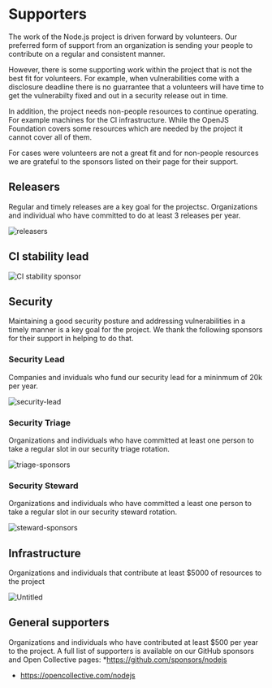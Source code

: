 # Supporters

The work of the Node.js project is driven forward by volunteers. Our preferred form of support
from an organization is sending your people to contribute on a regular and consistent manner.

However, there is some supporting work within the project that is not the best fit for volunteers.
For example, when vulnerabilities come with a disclosure deadline there is no guarrantee that
a volunteers will have time to get the vulnerabilty fixed and out in a security release out in time.

In addition, the project needs non-people resources to continue operating. For example machines for
the CI infrastructure. While the OpenJS Foundation covers some resources which are needed by the
project it cannot cover all of them.

For cases were volunteers are not a great fit and for non-people resources we are grateful to the
sponsors listed on their page for their support. 

## Releasers
Regular and timely releases are a key goal for the projectsc. Organizations and individual who
have committed to do at least 3 releases per year.

![releasers](https://github.com/user-attachments/assets/302d2154-4644-4c82-9bd4-b07f91eb5258)

## CI stability lead

![CI stability sponsor](https://github.com/user-attachments/assets/53f3fd31-160a-4307-8144-de30c9f963cf)


## Security

Maintaining a good security posture and addressing vulnerabilities in a timely manner is a key goal
for the project. We thank the following sponsors for their support in helping to do that.

### Security Lead
Companies and inviduals who fund our security lead for a mininmum of 20k per year.

![security-lead](https://github.com/user-attachments/assets/31bf1b50-f43e-4da9-b0c5-f50fcfe6f35e)

### Security Triage
Organizations and individuals who have committed at least one person to take a regular slot in our
security triage rotation.

![triage-sponsors](https://github.com/user-attachments/assets/b68e9c72-7593-4310-9b7f-84e60f0f2f1e)

### Security Steward
Organizations and individuals who have committed a least one person to take a regular slot in our
security steward rotation.

![steward-sponsors](https://github.com/user-attachments/assets/a3473766-3607-4a7d-be73-8b1c15de6844)

## Infrastructure
Organizations and individuals that contribute at least $5000 of resources to the project

![Untitled](https://github.com/user-attachments/assets/39fa3a2a-ae14-42e2-bf3c-39b32cd72f16)

## General supporters

Organizations and individuals who have contributed at least $500 per year to the project. A
full list of supporters is available on our GitHub sponsors and Open Collective pages:
*https://github.com/sponsors/nodejs
* https://opencollective.com/nodejs
